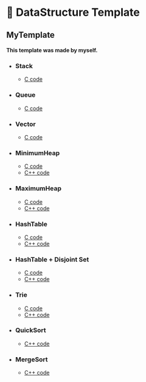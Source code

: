 # 🔳 DataStructure Template

## MyTemplate

#### This template was made by myself.

- ### Stack
    - [C code](https://github.com/naneun/datastructure-template/blob/master/c/stack_(9012).c)
- ### Queue
    - [C code](https://github.com/naneun/datastructure-template/blob/master/c/queue_(2164).c)
- ### Vector
    - [C code](https://github.com/naneun/datastructure-template/blob/master/c/vector_(11724).c)

- ### MinimumHeap
    - [C code](https://github.com/naneun/datastructure-template/blob/master/c/minimum_heap_(1927).c)
    - [C++ code](https://github.com/naneun/datastructure-template/blob/master/c%2B%2B/minimum_heap_(1927).cpp)
- ### MaximumHeap
    - [C code](https://github.com/naneun/datastructure-template/blob/master/c/minimum_heap_(1927).c)
    - [C++ code](https://github.com/naneun/datastructure-template/blob/master/c%2B%2B/maximum_heap_(11279).cpp)

- ### HashTable
    - [C code](https://github.com/naneun/datastructure-template/blob/master/c/hash_table_(14425).c)
    - [C++ code](https://github.com/naneun/datastructure-template/blob/master/c%2B%2B/hash_table_(14425).cpp)
- ### HashTable + Disjoint Set
    - [C code](https://github.com/naneun/datastructure-template/blob/master/c/hash_table%2Bdisjoint_set_(4195).c)
    - [C++ code](https://github.com/naneun/datastructure-template/blob/master/c%2B%2B/hash_table%2Bdisjoint_set_(4195).cpp)
- ### Trie
    - [C code](https://github.com/naneun/datastructure-template/blob/master/c/trie_(5052).c)
    - [C++ code](https://github.com/naneun/datastructure-template/blob/master/c%2B%2B/trie_(5052).cpp)
  
- ### QuickSort
    - [C++ code](https://github.com/naneun/datastructure-template/blob/master/c%2B%2B/quick_sort_(2751).cpp)
  
- ### MergeSort
    - [C++ code](https://github.com/naneun/datastructure-template/blob/master/c%2B%2B/merge_sort_(2751).cpp)
